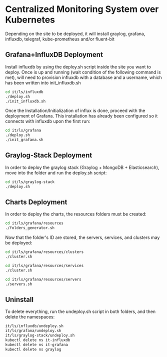 Centralized Monitoring System over Kubernetes
==================================

Depending on the site to be deployed, it will install graylog, grafana, influxdb, telegraf, kube-prometheus and/or fluent-bit

Grafana+InfluxDB Deployment
---------------------------

Install influxdb by using the deploy.sh script inside the site you want to deploy.
Once is up and running (wait condition of the following command is met), will need to
provision influxdb with a database and a username, which has been written into init_influxdb.sh

```bash
cd it/ls/influxdb
./deploy.sh
./init_influxdb.sh
```

Once the Installation/Initialization of influx is done, proceed with the deployment of Grafana.
This installation has already been configured so it connects with influxdb upon the first run:

```bash
cd it/ls/grafana
./deploy.sh
./init_grafana.sh
```
Graylog-Stack Deployment
------------------------

In order to deploy the graylog stack (Graylog + MongoDB + Elasticsearch), move into the folder
and run the deploy.sh script:

```bash
cd it/ls/graylog-stack
./deploy.sh
```

Charts Deployment
-----------------

In order to deploy the charts, the resources folders must be created:

```bash
cd it/ls/grafana/resources
./folders_generator.sh
```

Now that the folder's ID are stored, the servers, services, and clusters may be deployed:

```bash
cd it/ls/grafana/resources/clusters
./cluster.sh
```

```bash
cd it/ls/grafana/resources/services
./cluster.sh
```

```bash
cd it/ls/grafana/resources/servers
./servers.sh
```

Uninstall
---------

To delete everything, run the undeploy.sh script in both folders, and then delete the namespaces:

```bash
it/ls/influxdb/undeploy.sh
it/ls/grafana/undeploy.sh
it/ls/graylog-stack/undeploy.sh
kubectl delete ns it-influxdb
kubectl delete ns it-grafana
kubectl delete ns graylog
```
